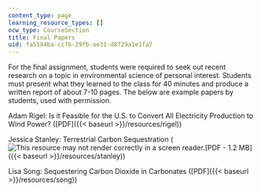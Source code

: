 ```yaml
---
content_type: page
learning_resource_types: []
ocw_type: CourseSection
title: Final Papers
uid: fa5584ba-cc76-29fb-ae31-d8729a1e1fa7
---
```


For the final assignment, students were required to seek out recent research on a topic in environmental science of personal interest. Students must present what they learned to the class for 40 minutes and produce a written report of about 7-10 pages. The below are example papers by students, used with permission.

Adam Rigel: Is it Feasible for the U.S. to Convert All Electricity Production to Wind Power? ([PDF]({{< baseurl >}}/resources/rigel))

Jessica Stanley: Terrestrial Carbon Sequestration (![This resource may not render correctly in a screen reader.](/images/inacessible.gif)[PDF - 1.2 MB]({{< baseurl >}}/resources/stanley))

Lisa Song: Sequestering Carbon Dioxide in Carbonates ([PDF]({{< baseurl >}}/resources/song))